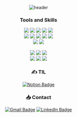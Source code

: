<div align=center>

  ![header](https://capsule-render.vercel.app/api?type=venom&color=auto&height=300&text=alswla's%20Github&animation=twinkling&fontSize=80)  
  
  <h3 align=center>Tools and Skills</h3>
  <img src="https://img.shields.io/badge/javascript-F7DF1E?style=flat-square&logo=javascript&logoColor=black">
  <img src="https://img.shields.io/badge/react-61DAFB?style=flat-square&logo=react&logoColor=black"> 
  <img src="https://img.shields.io/badge/redux-%23593d88.svg?style=flat-square&logo=redux&logoColor=white">
  <img src="https://img.shields.io/badge/zustand-%2320232a.svg?style=flat-square&logo=react&logoColor=white">
  <img src="https://img.shields.io/badge/tailwindCSS-06B6D4?style=flat-square&logo=tailwindCSS&logoColor=white">
  <br>
  <img src="https://img.shields.io/badge/node.js-339933?style=flat-square&logo=Node.js&logoColor=white">
  <img src="https://img.shields.io/badge/express-000000?style=flat-square&logo=express&logoColor=white">
  <img src="https://img.shields.io/badge/MongoDB%20&%20Mongoose-%234ea94b.svg?style=flat-square&logo=mongodb&logoColor=white">
  <img src="https://img.shields.io/badge/netlify-%23000000.svg?style=flat-square&logo=netlify&logoColor=#00C7B7">
  <img src="https://img.shields.io/badge/amazonaws-232F3E?style=flat-square&logo=amazonaws&logoColor=white"> 
  <br>
  <img src="https://img.shields.io/badge/dart-0175C2?style=flat-square&logo=Dart&logoColor=&white">
  <img src="https://img.shields.io/badge/flutter-02569B?style=flat-square&logo=Flutter&logoColor=white">
  <br>
  <br>
  <img src="https://img.shields.io/badge/FFmpeg-000?style=flat-square&logo&logoColor=white">
  <img src="https://img.shields.io/badge/TensorFlow-FF6F00?style=flat-square&logo=TensorFlow&logoColor=white">
  <img src="https://img.shields.io/badge/sharp-99CC00?style=flat-square&logo=sharp&logoColor=white">
  <br>
  <img src="https://img.shields.io/badge/react%20dom%20testing-%2320232a.svg?style=flat-square&logo=react&logoColor=%2361DAFB">
  <img src="https://img.shields.io/badge/-jest-%23C21325?style=flat-square&logo=jest&logoColor=white">
  <img src="https://img.shields.io/badge/Vitest-%2344A833.svg?style=flat-square&logoColor=white">

  <br>
  <h3 align=center> ✍️ TIL </h3>

  [![Notion Badge](https://img.shields.io/badge/Notion-333333?style=flat&logo=Notion&logoColor=white&link==https://chloehan.notion.site/My-momentum-e7b0fcf58fc643539f83be7ff2a43078?pvs=4)](https://chloehan.notion.site/My-momentum-e7b0fcf58fc643539f83be7ff2a43078?pvs=4)

  <h3 align=center>📥 Contact </h3>
  
  [![Gmail Badge](https://img.shields.io/badge/Gmail-D14836?style=flat&logo=Gmail&logoColor=white)](mailto:minji5064@gmail.com)
  [![LinkedIn Badge](http://img.shields.io/badge/-LinkedIn-0072b1?style=flat&logo=linkedin&link==https://www.linkedin.com/in/minji-han/)](https://www.linkedin.com/in/minji-han/)

  <div align=center>
  </div>
</div>

